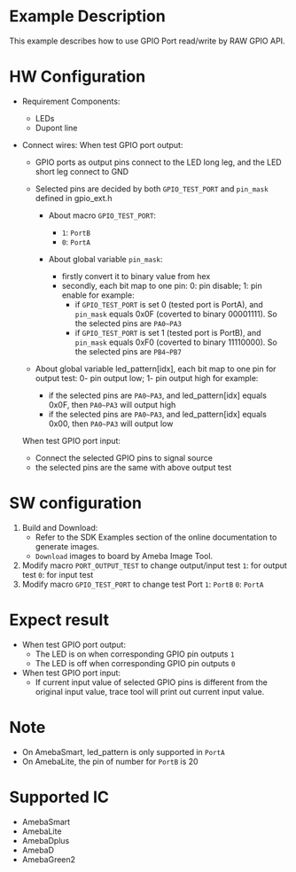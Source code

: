 # Example Description

This example describes how to use GPIO Port read/write by RAW GPIO API.

# HW Configuration

- Requirement Components:

  - LEDs
  - Dupont line
- Connect wires:
  When test GPIO port output:

  - GPIO ports as output pins connect to the LED long leg, and the LED short leg connect to GND
  - Selected pins are decided by both `GPIO_TEST_PORT` and `pin_mask` defined in gpio_ext.h

    - About macro `GPIO_TEST_PORT`:

      - `1`: `PortB`
      - `0`: `PortA`
    - About global variable `pin_mask`:

      - firstly convert it to binary value from hex
      - secondly, each bit map to one pin: 0: pin disable; 1: pin enable
        for example:
        - if `GPIO_TEST_PORT` is set 0 (tested port is PortA), and `pin_mask` equals 0x0F (coverted to binary 00001111). So the selected pins are `PA0~PA3`
        - if `GPIO_TEST_PORT` is set 1 (tested port is PortB), and `pin_mask` equals 0xF0 (coverted to binary 11110000). So the selected pins are `PB4~PB7`
  - About global variable led_pattern[idx], each bit map to one pin for output test: 0- pin output low; 1- pin output high
    for example:

    - if the selected pins are `PA0~PA3`, and led_pattern[idx] equals 0x0F, then `PA0~PA3` will output high
    - if the selected pins are `PA0~PA3`, and led_pattern[idx] equals 0x00, then `PA0~PA3` will output low

  When test GPIO port input:

  - Connect the selected GPIO pins to signal source
  - the selected pins  are the same with above output test

# SW configuration

1. Build and Download:
   * Refer to the SDK Examples section of the online documentation to generate images.
   * `Download` images to board by Ameba Image Tool. 
2. Modify macro `PORT_OUTPUT_TEST` to change output/input test
   `1`: for output test
   `0`: for input test
3. Modify macro `GPIO_TEST_PORT` to change test Port
   `1`: `PortB`
   `0`: `PortA`

# Expect result

- When test GPIO port output:
  - The LED is on when corresponding GPIO pin outputs `1`
  - The LED is off when corresponding GPIO pin outputs `0`
- When test GPIO port input:
  - If current input value of selected GPIO pins is different from the original input value, trace tool will print out current input value.

# Note

- On AmebaSmart, led_pattern is only supported in `PortA`
- On AmebaLite, the pin of number for `PortB` is 20

# Supported IC

- AmebaSmart
- AmebaLite
- AmebaDplus
- AmebaD
- AmebaGreen2
